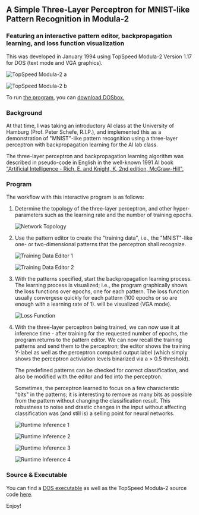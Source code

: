 ## A Simple Three-Layer Perceptron for MNIST-like Pattern Recognition in Modula-2

### Featuring an interactive pattern editor, backpropagation learning, and loss function visualization

This was developed in January 1994 using TopSpeed Modula-2 Version
1.17 for DOS (text mode and VGA graphics).

![TopSpeed Modula-2 a](pics/Capture-1.png)

![TopSpeed Modula-2 b](pics/Capture-2.png)

To run [the program](m2/NEURONAL.EXE), you can [download
DOSbox.](https://www.dosbox.com/download.php?main=1)

### Background

At that time, I was taking an introductory AI class at the University
of Hamburg (Prof. Peter Schefe, R.I.P.), and implemented this as a
demonstration of "MNIST"-like pattern recognition using a three-layer
perceptron with backpropagation learning for the AI lab class.

The three-layer perceptron and backpropagation learning algorithm was
described in pseudo-code in English in the well-known 1991 AI book
["Artificial Intelligence - Rich, E. and Knight, K, 2nd edition,
McGraw-Hill".](https://books.google.com/books/about/Artificial_Intelligence.html?id=6P6jPwAACAAJ)

### Program 

The workflow with this interactive program is as follows: 

1. Determine the topology of the three-layer perceptron, and other
   hyper-parameters such as the learning rate and the number of training
   epochs.

   ![Network Topology](pics/Capture-8.png)

2. Use the pattern editor to create the "training data", i.e., the "MNIST"-like one- or two-dimensional patterns that the perceptron shall recognize.

   ![Training Data Editor 1](pics/Capture-9.png)

   ![Training Data Editor 2](pics/Capture-10.png)

3. With the patterns specified, start the backpropagation learning
   process. The learning process is visualized; i.e., the program
   graphically shows the loss functions over epochs, one for each
   pattern. The loss function usually convergese quickly for each
   pattern (100 epochs or so are enough with a learning rate of 1).
   will be visualized (VGA mode).

   ![Loss Function](pics/Capture-11.png)

4. With the three-layer perceptron being trained, we can now use it at
   inference time - after training for the requested number of epochs,
   the program returns to the pattern editor. We can now recall the
   training patterns and send them to the perceptron; the editor shows
   the training Y-label as well as the perceptron computed output
   label (which simply shows the perceptron activiation levels
   binarized via a > 0.5 threshold).

   The predefined patterns can be checked for correct classification, 
   and also be modified with the editor and fed into the perceptron. 


   Sometimes, the perceptron learned to focus on a few characterstic
   "bits" in the patterns; it is interesting to remove as many bits as
   possible from the pattern without changing the classification
   result.  This robustness to noise and drastic changes in the input
   without affecting classification was (and still is) a selling point
   for neural networks.

   ![Runtime Inference 1](pics/Capture-12.png)

   ![Runtime Inference 2](pics/Capture-16.png)

   ![Runtime Inference 3](pics/Capture-18.png)

   ![Runtime Inference 4](pics/Capture-20.png)

### Source & Executable 

You can find a [DOS executable](m2/NEURONAL.EXE) as well as the
TopSpeed Modula-2 source code [here](m2/NEURONAL.MOD).

Enjoy! 




